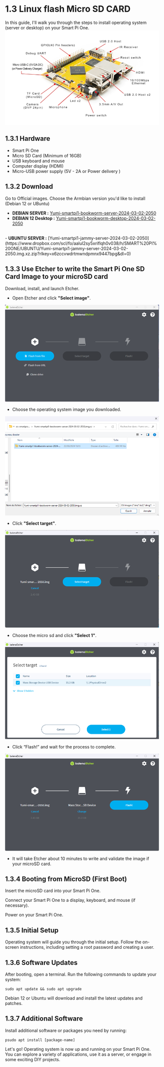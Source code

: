 # 1.3 Linux flash Micro SD CARD

In this guide, I'll walk you through the steps to install operating system (server or desktop) on your Smart Pi One.
![Layout Smart Pi One](../../img/SmartPi/flash_sd/flashsd1.jpg)

## 1.3.1 Hardware

- Smart Pi One
- Micro SD Card (Minimum of 16GB)
- USB keyboard and mouse
- Computer display (HDMI)
- Micro-USB power supply (5V - 2A  or Power delivery )

## 1.3.2 Download
Go to Official images. Choose the Armbian version you'd like to install (Debian 12 or UBuntu)


- <B>DEBIAN SERVER :</B> [Yumi-smartpi1-bookworm-server-2024-03-02-2050](https://www.dropbox.com/scl/fo/aalul2sy5xriflqh0v038/h/SMART%20PI%20ONE/DEBIAN%2012/Yumi-smartpi1-bookworm-server-2024-03-02-2050.img.xz.zip?rlkey=x6zccvwdrtmwndpmnx9447bpg&dl=0)
- <B>DEBIAN 12 Desktop :</B> [Yumi-smartpi1-bookworm-desktop-2024-03-02-2050](https://www.dropbox.com/scl/fo/aalul2sy5xriflqh0v038/h/SMART%20PI%20ONE/DEBIAN%2012/Yumi-smartpi1-bookworm-desktop-2024-03-02-2050.img.xz.zip?rlkey=x6zccvwdrtmwndpmnx9447bpg&dl=0)
<br>
- <B>UBUNTU SERVER :</B> [Yumi-smartpi1-jammy-server-2024-03-02-2050](https://www.dropbox.com/scl/fo/aalul2sy5xriflqh0v038/h/SMART%20PI%20ONE/UBUNTU/Yumi-smartpi1-jammy-server-2024-03-02-2050.img.xz.zip?rlkey=x6zccvwdrtmwndpmnx9447bpg&dl=0)


## 1.3.3 Use Etcher to write the Smart Pi One SD Card Image to your microSD card

Download, install, and launch Etcher.

- Open Etcher and click <B>"Select image"</B>.

![ether1](../../img/SmartPi/flash_sd/ether1.png)

- Choose the operating system image you downloaded.

![ether2](../../img/SmartPi/flash_sd/ether2.png)

- Click <B>"Select target"</B>.

![ether3](../../img/SmartPi/flash_sd/ether3.png)

- Choose the micro sd and click <B>"Select 1"</B>.

![ether4](../../img/SmartPi/flash_sd/ether4.png)

- Click “Flash!” and wait for the process to complete.

![ether5](../../img/SmartPi/flash_sd/ether5.png)

- It will take Etcher about 10 minutes to write and validate the image if your microSD card.


## 1.3.4 Booting from MicroSD (First Boot)

Insert the microSD card into your Smart Pi One.

Connect your Smart Pi One to a display, keyboard, and mouse (if necessary).

Power on your Smart Pi One.

## 1.3.5 Initial Setup

Operating system  will guide you through the initial setup. Follow the on-screen instructions, including setting a root password and creating a user.

## 1.3.6 Software Updates

After booting, open a terminal. Run the following commands to update your system:

```
sudo apt update && sudo apt upgrade
```

Debian 12 or Ubuntu will download and install the latest updates and patches.

## 1.3.7 Additional Software

Install additional software or packages you need by running:

```
psudo apt install [package-name]
```

Let's go! Operating  system is now up and running on your Smart Pi One. You can explore a variety of applications, use it as a server, or engage in some exciting DIY projects.



